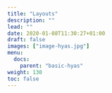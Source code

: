 ```yaml
---
title: "Layouts"
description: ""
lead: ""
date: 2020-01-08T11:30:27+01:00
draft: false
images: ["image-hyas.jpg"]
menu: 
  docs:
    parent: "basic-hyas"
weight: 130
toc: false
---
```

